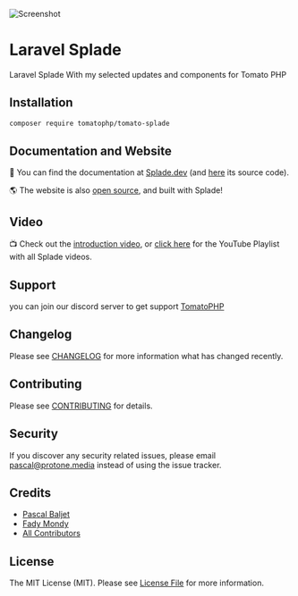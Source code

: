 ![Screenshot](https://github.com/tomatophp/tomato-splade/blob/master/art/screenshot.png)

# Laravel Splade

Laravel Splade With my selected updates and components for Tomato PHP

## Installation

```bash
composer require tomatophp/tomato-splade
```

## Documentation and Website

📖 You can find the documentation at [Splade.dev](https://splade.dev/) (and [here](https://github.com/protonemedia/laravel-splade-docs) its source code).

🌎 The website is also [open source](https://github.com/protonemedia/splade.dev), and built with Splade!

## Video

📺 Check out the [introduction video](https://www.youtube.com/watch?v=9V9BUHtvwXI), or [click here](https://www.youtube.com/playlist?list=PLmEkRPCduet8MPP_gFm_ETJ0m74hvXZWl) for the YouTube Playlist with all Splade videos.

## Support

you can join our discord server to get support [TomatoPHP](https://discord.gg/Xqmt35Uh)

## Changelog

Please see [CHANGELOG](CHANGELOG.md) for more information what has changed recently.

## Contributing

Please see [CONTRIBUTING](CONTRIBUTING.md) for details.

## Security

If you discover any security related issues, please email pascal@protone.media instead of using the issue tracker.

## Credits

- [Pascal Baljet](https://github.com/protonemedia)
- [Fady Mondy](https://github.com/3x1io)
- [All Contributors](../../contributors)

## License

The MIT License (MIT). Please see [License File](LICENSE.md) for more information.
